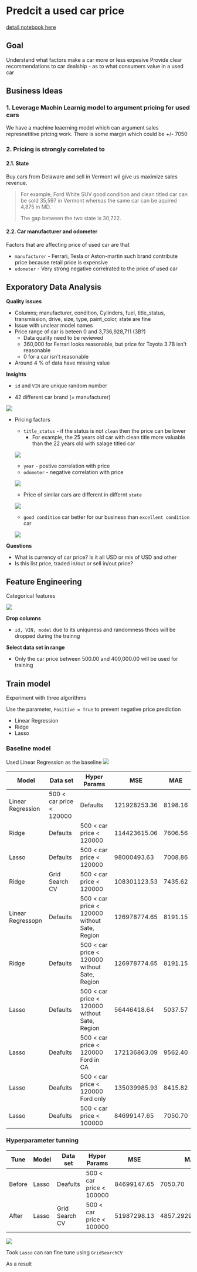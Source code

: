 # Predcit a used car price

[detail notebook here](./practical_application_II_starter/prompt_II.ipynb)


## Goal

Understand what factors make a car more or less expesive
Provide clear recommendations to car dealship - as to what consumers value in a used car

## Business Ideas

### 1. Leverage Machin Learnig model to argument pricing for used cars

We have a machine leaerning model which can argument sales represnetitive pricing work. There is some margin which could be +/- 7050

### 2. Pricing is strongly correlated to 

#### 2.1. State

Buy cars from Delaware and sell in Vermont wil give us maximize sales revenue.
> For example, Ford White SUV good condition and clean titled car can be sold 35,597 in Vermont whereas the same car can be aquired 4,875 in MD.
> 
> The gap between the two state is 30,722.

#### 2.2. Car manufacturer and odometer

Factors that are affecting price of used car are that

- `manufacturer` - Ferrari, Tesla or Aston-martin such brand contribute price because retail price is expensive
- `odometer` - Very strong negative correlrated to the price of used car


## Exporatory Data Analysis

__Quality issues__

- Columns; manufacturer, condition, Cylinders, fuel, title_status, transmission, drive, size, type, paint_color, state are fine
- Issue with unclear model names
- Price range of car is beteen 0 and 3,736,928,711 (3B?)
    - Data quality need to be reviewed
    - 360,000 for Ferrari looks reasonable, but price for Toyota 3.7B isn't reasonable
    - 0 for a car isn't reasonable
- Around 4 % of data have missing value

__Insights__

- `id` and `VIN` are unique random number


- 42 different car brand (= manufacturer)

![](./practical_application_II_starter/images/fig_car_brand_ratio.png)

- Pricing factors
    - `title_status` - if the status is not `clean` then the price can be lower
        - For example, the 25 years old car with clean title more valuable than the 22 years old with salage titled car

    ![](./practical_application_II_starter/images/fig_scatter_year_price_by_title_status.png)

    - `year` - postive correlation with price    
    - `odometer` - negative correlation with price

    ![](./practical_application_II_starter/images/fig_pairplot_price_year_odometer.png)

    - Price of similar cars are different in differnt `state`

    ![](./practical_application_II_starter/images/fig_box_used_car_price_by_states.png)

    - `good condition` car better for our business than `excellent condition` car

    ![](./practical_application_II_starter/images/fig_jointplt_price_odometer_by_condition.png)

<!-- ![](./practical_application_II_starter/images/) -->

__Questions__

- What is currency of car price? Is it all USD or mix of USD and other
- Is this list price, traded in/out or sell in/out price?

## Feature Engineering

Categorical features

![](./practical_application_II_starter/images/fig_categorical_bar_chart.png)

__Drop columns__

- `id, VIN, model` due to its uniquness and randomness thoes will be dropped during the trainng

__Select data set in range__

- Only the car price between 500.00 and 400,000.00 will be used for training


## Train model

Experiment with three algorithms

Use the parameter, `Positive = True` to prevent negative price prediction

- Linear Regression
- Ridge
- Lasso

### Baseline model

Used Linear Regression as the baseline
![](./practical_application_II_starter/images/baseline_model_pipeline.png)

|Model|Data set|Hyper Params|MSE|MAE|
|-|-|-|-|-|
|Linear Regression|500 < car price < 120000|Defaults|121928253.36|8198.16|
|Ridge|Defaults|500 < car price < 120000|114423615.06|7606.56|
|Lasso|Defaults|500 < car price < 120000|98000493.63|7008.86|
|Ridge|Grid Search CV|500 < car price < 120000|108301123.53|7435.62|
|Linear Regressopn|Defaults|500 < car price < 120000 without Sate, Region|126978774.65|8191.15|
|Ridge|Defaults|500 < car price < 120000 without Sate, Region|126978774.65|8191.15|
|Lasso|Defaults|500 < car price < 120000 without Sate, Region|56446418.64|5037.57|
|Lasso|Deafults|500 < car price < 120000 Ford in CA|172136863.09|9562.40|
|Lasso|Deafults|500 < car price < 120000 Ford only |135039985.93|8415.82|
|Lasso|Deafults|500 < car price < 100000 |84699147.65|7050.70|

### Hyperparameter tunning

|Tune|Model|Data set|Hyper Params|MSE|MAE|
|-|-|-|-|-|-|
|Before|Lasso|Deafults|500 < car price < 100000 |84699147.65|7050.70|
|After|Lasso|Grid Search CV|500 < car price < 100000 |51987298.13|4857.292936419671|

![](./practical_application_II_starter/images/fig_regplot_Lasso_gridcv_result.png)

Took `Lasso` can ran fine tune using `GridSearchCV`

As a result
